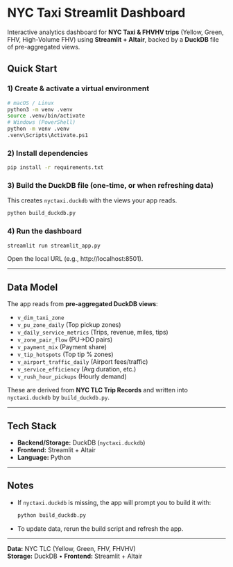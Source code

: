 # NYC Taxi Streamlit Dashboard

Interactive analytics dashboard for **NYC Taxi & FHVHV trips** (Yellow, Green, FHV, High-Volume FHV) using **Streamlit + Altair**, backed by a **DuckDB** file of pre-aggregated views.

## Quick Start

### 1) Create & activate a virtual environment
```bash
# macOS / Linux
python3 -m venv .venv
source .venv/bin/activate
# Windows (PowerShell)
python -m venv .venv
.venv\Scripts\Activate.ps1
```

### 2) Install dependencies
```bash
pip install -r requirements.txt
```

### 3) Build the DuckDB file (one-time, or when refreshing data)
This creates `nyctaxi.duckdb` with the views your app reads.
```bash
python build_duckdb.py
```

### 4) Run the dashboard
```bash
streamlit run streamlit_app.py
```
Open the local URL (e.g., http://localhost:8501).

---

## Data Model

The app reads from **pre-aggregated DuckDB views**:

- `v_dim_taxi_zone`
- `v_pu_zone_daily`                      (Top pickup zones)
- `v_daily_service_metrics`              (Trips, revenue, miles, tips)
- `v_zone_pair_flow`                     (PU→DO pairs)
- `v_payment_mix`                        (Payment share)
- `v_tip_hotspots`                       (Top tip % zones)
- `v_airport_traffic_daily`              (Airport fees/traffic)
- `v_service_efficiency`                 (Avg duration, etc.)
- `v_rush_hour_pickups`                  (Hourly demand)

These are derived from **NYC TLC Trip Records** and written into `nyctaxi.duckdb` by `build_duckdb.py`.

---

## Tech Stack

- **Backend/Storage:** DuckDB (`nyctaxi.duckdb`)
- **Frontend:** Streamlit + Altair
- **Language:** Python

---

## Notes

- If `nyctaxi.duckdb` is missing, the app will prompt you to build it with:
  ```bash
  python build_duckdb.py
  ```
- To update data, rerun the build script and refresh the app.

---

**Data:** NYC TLC (Yellow, Green, FHV, FHVHV)  
**Storage:** DuckDB • **Frontend:** Streamlit + Altair
